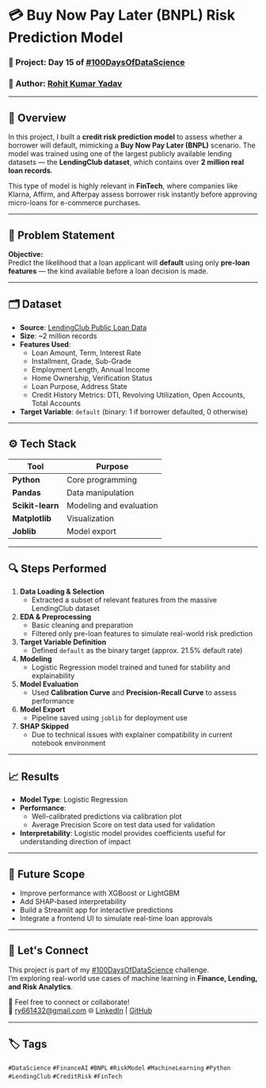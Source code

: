 # 💳 Buy Now Pay Later (BNPL) Risk Prediction Model

### 📅 Project: Day 15 of [#100DaysOfDataScience](https://www.linkedin.com/in/rohit-kumar-yadav-b97360194/)
### 👤 Author: [Rohit Kumar Yadav](https://www.linkedin.com/in/rohit-kumar-yadav-b97360194/)

---

## 📌 Overview

In this project, I built a **credit risk prediction model** to assess whether a borrower will default, mimicking a **Buy Now Pay Later (BNPL)** scenario. The model was trained using one of the largest publicly available lending datasets — the **LendingClub dataset**, which contains over **2 million real loan records**.

This type of model is highly relevant in **FinTech**, where companies like Klarna, Affirm, and Afterpay assess borrower risk instantly before approving micro-loans for e-commerce purchases.

---

## 🧠 Problem Statement

**Objective:**  
Predict the likelihood that a loan applicant will **default** using only **pre-loan features** — the kind available before a loan decision is made.

---

## 🗂 Dataset

- **Source**: [LendingClub Public Loan Data](https://www.lendingclub.com/info/download-data.action)
- **Size**: ~2 million records
- **Features Used**:
  - Loan Amount, Term, Interest Rate
  - Installment, Grade, Sub-Grade
  - Employment Length, Annual Income
  - Home Ownership, Verification Status
  - Loan Purpose, Address State
  - Credit History Metrics: DTI, Revolving Utilization, Open Accounts, Total Accounts
- **Target Variable**: `default` (binary: 1 if borrower defaulted, 0 otherwise)

---

## ⚙️ Tech Stack

| Tool | Purpose |
|------|---------|
| **Python** | Core programming |
| **Pandas** | Data manipulation |
| **Scikit-learn** | Modeling and evaluation |
| **Matplotlib** | Visualization |
| **Joblib** | Model export |

---

## 🔍 Steps Performed

1. **Data Loading & Selection**
   - Extracted a subset of relevant features from the massive LendingClub dataset
2. **EDA & Preprocessing**
   - Basic cleaning and preparation
   - Filtered only pre-loan features to simulate real-world risk prediction
3. **Target Variable Definition**
   - Defined `default` as the binary target (approx. 21.5% default rate)
4. **Modeling**
   - Logistic Regression model trained and tuned for stability and explainability
5. **Model Evaluation**
   - Used **Calibration Curve** and **Precision-Recall Curve** to assess performance
6. **Model Export**
   - Pipeline saved using `joblib` for deployment use
7. **SHAP Skipped**
   - Due to technical issues with explainer compatibility in current notebook environment

---

## 📈 Results

- **Model Type**: Logistic Regression  
- **Performance**:
  - Well-calibrated predictions via calibration plot
  - Average Precision Score on test data used for validation
- **Interpretability**: Logistic model provides coefficients useful for understanding direction of impact


---

## 🚀 Future Scope

- Improve performance with XGBoost or LightGBM
- Add SHAP-based interpretability
- Build a Streamlit app for interactive predictions
- Integrate a frontend UI to simulate real-time loan approvals

---

## 🤝 Let's Connect

This project is part of my [#100DaysOfDataScience](https://www.linkedin.com/in/rohit-kumar-yadav-b97360194/) challenge.  
I’m exploring real-world use cases of machine learning in **Finance, Lending, and Risk Analytics**.

📩 Feel free to connect or collaborate!  
📧 ry661432@gmail.com 
🌐 [LinkedIn](https://www.linkedin.com/in/rohit-kumar-yadav-b97360194/) | [GitHub](https://github.com/rohit2255)

---

## 🏷️ Tags

`#DataScience` `#FinanceAI` `#BNPL` `#RiskModel` `#MachineLearning` `#Python` `#LendingClub` `#CreditRisk` `#FinTech`




